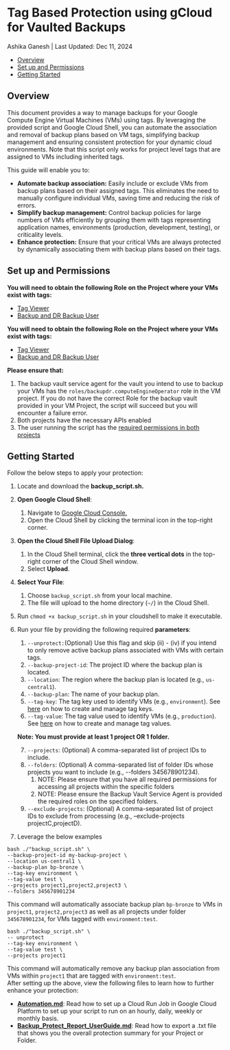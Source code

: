 # Tag Based Protection using gCloud for Vaulted Backups

Ashika Ganesh | Last Updated: Dec 11, 2024

- [Overview](#overview)
- [Set up and Permissions](#set-up-and-permissions)
- [Getting Started](#getting-started)

## Overview

This document provides a way to manage backups for your Google Compute Engine Virtual Machines (VMs) using tags. By leveraging the provided script and Google Cloud Shell, you can automate the association and removal of backup plans based on VM tags, simplifying backup management and ensuring consistent protection for your dynamic cloud environments. Note that this script only works for project level tags that are assigned to VMs including inherited tags. 

This guide will enable you to:

* **Automate backup association:** Easily include or exclude VMs from backup plans based on their assigned tags. This eliminates the need to manually configure individual VMs, saving time and reducing the risk of errors.  
* **Simplify backup management:** Control backup policies for large numbers of VMs efficiently by grouping them with tags representing application names, environments (production, development, testing), or criticality levels.  
* **Enhance protection:** Ensure that your critical VMs are always protected by dynamically associating them with backup plans based on their tags.

## Set up and Permissions

**You will need to obtain the following Role on the Project where your VMs exist with tags:**

- [Tag Viewer](https://cloud.google.com/resource-manager/docs/tags/tags-creating-and-managing#required-permissions)  
- [Backup and DR Backup User](https://cloud.google.com/iam/docs/understanding-roles#backupdr.backupUser)


**You will need to obtain the following Role on the Project where your VMs exist with tags:**

- [Tag Viewer](https://cloud.google.com/resource-manager/docs/tags/tags-creating-and-managing#required-permissions)  
- [Backup and DR Backup User](https://cloud.google.com/iam/docs/understanding-roles#backupdr.backupUser)

**Please ensure that:**

1. The backup vault service agent for the vault you intend to use to backup your VMs has the `roles/backupdr.computeEngineOperator` role in the VM project. If you do not have the correct Role for the backup vault provided in your VM Project, the script will succeed but you will encounter a failure error.  
2. Both projects have the necessary APIs enabled  
3. The user running the script has the [required permissions in both projects](https://cloud.google.com/backup-disaster-recovery/docs/cloud-console/compute/compute-instance-backup#backup-user)

## Getting Started

Follow the below steps to apply your protection:

1. Locate and download the **backup\_script.sh.**  
     
2. **Open Google Cloud Shell**:  
     
   1. Navigate to [Google Cloud Console.](https://console.cloud.google.com/)  
   2. Open the Cloud Shell by clicking the terminal icon in the top-right corner.

   

3. **Open the Cloud Shell File Upload Dialog**:  
     
   1. In the Cloud Shell terminal, click the **three vertical dots** in the top-right corner of the Cloud Shell window.  
   2. Select **Upload**.

   

2. **Select Your File**:  
     
   1. Choose `backup_script.sh` from your local machine.  
   2. The file will upload to the home directory (`~/`) in the Cloud Shell.

   

2. Run `chmod +x backup_script.sh` in your cloudshell to make it executable.  
     
3. Run your file by providing the following required **parameters**:  
     
   1. `--unprotect:`(Optional) Use this flag and skip (ii) \- (iv) if you intend to only remove active backup plans associated with VMs with certain tags.  
   2. `--backup-project-id`: The project ID where the backup plan is located.  
   3. `--location`: The region where the backup plan is located (e.g., `us-central1`).  
   4. `--backup-plan`: The name of your backup plan.  
   5. `--tag-key`: The tag key used to identify VMs (e.g., `environment`). See [here](https://cloud.google.com/resource-manager/docs/tags/tags-creating-and-managing#creating_tag) on how to create and manage tag keys.  
   6. `--tag-value`: The tag value used to identify VMs (e.g., `production`). See [here](https://cloud.google.com/resource-manager/docs/tags/tags-creating-and-managing#console_2) on how to create and manage tag values.

   

   **Note: You must provide at least 1 project OR 1 folder.**

   

   7. `--projects`: (Optional) A comma-separated list of project IDs to include.  
   8. `--folders`: (Optional) A comma-separated list of folder IDs whose projects you want to include  (e.g.,  \--folders 345678901234).  
      1. NOTE: Please ensure that you have all required permissions for accessing all projects within the specific folders  
      2. NOTE: Please ensure the Backup Vault Service Agent is provided the required roles on the specified folders.  
   9. `--exclude-projects`: (Optional) A comma-separated list of project IDs to exclude from processing (e.g., –exclude-projects projectC,projectD).

   

2. Leverage the below examples

```
bash ./"backup_script.sh" \
--backup-project-id my-backup-project \
--location us-central1 \
--backup-plan bp-bronze \
--tag-key environment \
--tag-value test \
--projects project1,project2,project3 \
--folders 345678901234
```

This command will automatically associate backup plan `bp-bronze` to VMs in `project1`, `project2,project3` as well as all projects under folder `345678901234`, for VMs tagged with `environment:test`.

```
bash ./"backup_script.sh" \
-- unprotect
--tag-key environment \
--tag-value test \
--projects project1
```

This command will automatically remove any backup plan association from VMs within `project1` that are tagged with `environment:test`.  
After setting up the above, view the following files to learn how to further enhance your protection:

- **[Automation.md](Automation.md)**: Read how to set up a Cloud Run Job in Google Cloud Platform to set up your script to run on an hourly, daily, weekly or monthly basis.   
- **[Backup_Protect_Report_UserGuide.md](Backup_Protect_Report_UserGuide.md)**: Read how to export a .txt file that shows you the overall protection summary for your Project or Folder. 
